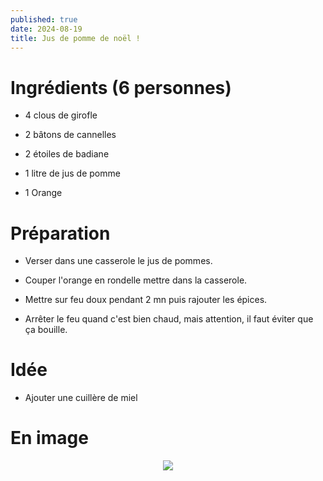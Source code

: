 ```yaml
---
published: true
date: 2024-08-19
title: Jus de pomme de noël !
---
```

# Ingrédients (6 personnes)

*   4 clous de girofle
    
*   2 bâtons de cannelles
    
*   2 étoiles de badiane
    
*   1 litre de jus de pomme
    
*   1 Orange
    

# Préparation

*   Verser dans une casserole le jus de pommes.
    
*   Couper l'orange en rondelle mettre dans la casserole.
    
*   Mettre sur feu doux pendant 2 mn puis rajouter les épices.
    
*   Arrêter le feu quand c'est bien chaud, mais attention, il faut éviter que ça bouille.
    

# Idée

*   Ajouter une cuillère de miel
    

# En image

<p style="text-align: center"><img src="images/recettes/jus_de_pomme_chaud.jpeg"></p>
